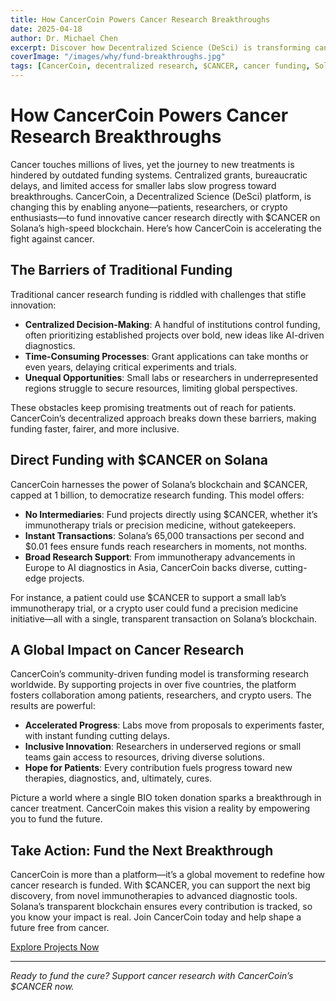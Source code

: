 ```yaml
---
title: How CancerCoin Powers Cancer Research Breakthroughs
date: 2025-04-18
author: Dr. Michael Chen
excerpt: Discover how Decentralized Science (DeSci) is transforming cancer research funding through transparency, community involvement, and blockchain technology.
coverImage: "/images/why/fund-breakthroughs.jpg"
tags: [CancerCoin, decentralized research, $CANCER, cancer funding, Solana]
---
```


# How CancerCoin Powers Cancer Research Breakthroughs

Cancer touches millions of lives, yet the journey to new treatments is hindered by outdated funding systems. Centralized grants, bureaucratic delays, and limited access for smaller labs slow progress toward breakthroughs. CancerCoin, a Decentralized Science (DeSci) platform, is changing this by enabling anyone—patients, researchers, or crypto enthusiasts—to fund innovative cancer research directly with $CANCER on Solana’s high-speed blockchain. Here’s how CancerCoin is accelerating the fight against cancer.

## The Barriers of Traditional Funding

Traditional cancer research funding is riddled with challenges that stifle innovation:

- **Centralized Decision-Making**: A handful of institutions control funding, often prioritizing established projects over bold, new ideas like AI-driven diagnostics.
- **Time-Consuming Processes**: Grant applications can take months or even years, delaying critical experiments and trials.
- **Unequal Opportunities**: Small labs or researchers in underrepresented regions struggle to secure resources, limiting global perspectives.

These obstacles keep promising treatments out of reach for patients. CancerCoin’s decentralized approach breaks down these barriers, making funding faster, fairer, and more inclusive.

## Direct Funding with $CANCER on Solana

CancerCoin harnesses the power of Solana’s blockchain and $CANCER, capped at 1 billion, to democratize research funding. This model offers:

- **No Intermediaries**: Fund projects directly using $CANCER, whether it’s immunotherapy trials or precision medicine, without gatekeepers.
- **Instant Transactions**: Solana’s 65,000 transactions per second and $0.01 fees ensure funds reach researchers in moments, not months.
- **Broad Research Support**: From immunotherapy advancements in Europe to AI diagnostics in Asia, CancerCoin backs diverse, cutting-edge projects.

For instance, a patient could use $CANCER to support a small lab’s immunotherapy trial, or a crypto user could fund a precision medicine initiative—all with a single, transparent transaction on Solana’s blockchain.

## A Global Impact on Cancer Research

CancerCoin’s community-driven funding model is transforming research worldwide. By supporting projects in over five countries, the platform fosters collaboration among patients, researchers, and crypto users. The results are powerful:

- **Accelerated Progress**: Labs move from proposals to experiments faster, with instant funding cutting delays.
- **Inclusive Innovation**: Researchers in underserved regions or small teams gain access to resources, driving diverse solutions.
- **Hope for Patients**: Every contribution fuels progress toward new therapies, diagnostics, and, ultimately, cures.

Picture a world where a single BIO token donation sparks a breakthrough in cancer treatment. CancerCoin makes this vision a reality by empowering you to fund the future.

## Take Action: Fund the Next Breakthrough

CancerCoin is more than a platform—it’s a global movement to redefine how cancer research is funded. With $CANCER, you can support the next big discovery, from novel immunotherapies to advanced diagnostic tools. Solana’s transparent blockchain ensures every contribution is tracked, so you know your impact is real. Join CancerCoin today and help shape a future free from cancer.

[Explore Projects Now](/projects)

---

_Ready to fund the cure? Support cancer research with CancerCoin’s $CANCER now._
